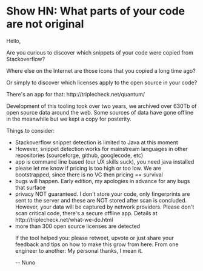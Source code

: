 # Show HN: What parts of your code are not original

Hello,<p>Are you curious to discover which snippets of your code were copied from Stackoverflow?<p>Where else on the Internet are those icons that you copied a long time ago?<p>Or simply to discover which licenses apply to the open source in your code?<p>There&#x27;s an app for that: http:&#x2F;&#x2F;triplecheck.net&#x2F;quantum&#x2F;<p>Development of this tooling took over two years, we archived over 630Tb of open source data around the web. Some sources of data have gone offline in the meanwhile but we kept a copy for posterity.<p>Things to consider:
   - Stackoverflow snippet detection is limited to Java at this moment
   - However, snippet detection works for mainstream languages in other repositories (sourceforge, github, googlecode, etc)
   - app is command line based (our UX skills suck), you need java installed
   - please let me know if pricing is too high or too low. We are bootstrapped, since there is no VC then pricing == survival
   - bugs will happen. Early edition, my apologies in advance for any bugs that surface
   - privacy NOT guaranteed. I don&#x27;t store your code, only fingerprints are sent to the server and these are NOT stored after scan is concluded. However, your data will be captured by network providers. Please don&#x27;t scan critical code, there&#x27;s a secure offline app. Details at http:&#x2F;&#x2F;triplecheck.net&#x2F;what-we-do.html
   - more than 300 open source licenses are detected<p>If the tool helped you: please retweet, upvote or just share your feedback and tips on how to make this grow from here. From one engineer to another: My personal thanks, I mean it.<p>-- Nuno

